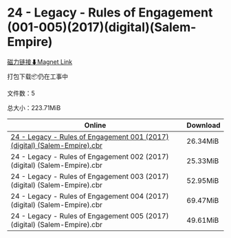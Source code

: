 # 24 - Legacy - Rules of Engagement (001-005)(2017)(digital)(Salem-Empire)

[磁力链接⬇Magnet Link](magnet:?xt=urn:btih:af0aceee03e9e6fd9c482d0f061ce5e9bb893aa7&dn=24%20-%20Legacy%20-%20Rules%20of%20Engagement%20%28001-005%29%282017%29%28digital%29%28Salem-Empire%29)

打包下载📦仍在工事中

文件数：5

总大小：223.71MiB

Online | Download
--- | ---
[24 - Legacy - Rules of Engagement 001 (2017) (digital) (Salem-Empire).cbr](https://github.com/alicewish/markdown/blob/master/comic/24-Legacy-Rules-of-Engagement-001-2017-digital-Salem-Empire-cbr.md) | 26.34MiB
24 - Legacy - Rules of Engagement 002 (2017) (digital) (Salem-Empire).cbr | 25.33MiB
24 - Legacy - Rules of Engagement 003 (2017) (digital) (Salem-Empire).cbr | 52.95MiB
24 - Legacy - Rules of Engagement 004 (2017) (digital) (Salem-Empire).cbr | 69.47MiB
24 - Legacy - Rules of Engagement 005 (2017) (digital) (Salem-Empire).cbr | 49.61MiB